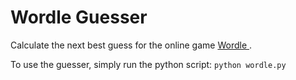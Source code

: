 # Wordle Guesser
Calculate the next best guess for the online game <a href="https://www.nytimes.com/games/wordle/index.html"> Wordle </a>.

To use the guesser, simply run the python script: ```python wordle.py```
